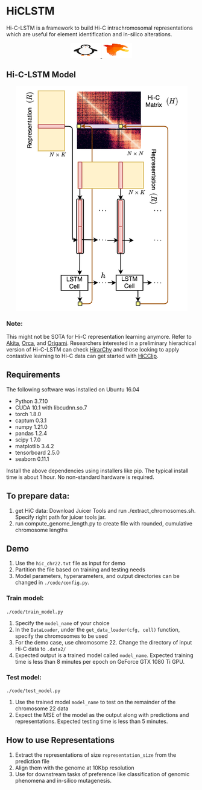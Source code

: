 # HiCLSTM
Hi-C-LSTM is a framework to build Hi-C intrachromosomal representations which are useful for element identification and in-silico alterations. 

<p align="center">
    <a href="https://www.nature.com/articles/s41467-022-31337-w">
        <img alt="Paper" width="80" height="40" src="https://github.com/kevinbdsouza/Hi-C-LSTM//blob/main/data2/penguin.svg?raw=true">
    </a>
    <a href="https://github.com/kevinbdsouza/Hi-C-LSTM/releases">
        <img alt="Release" width="80" height="40" src="https://github.com/kevinbdsouza/Hi-C-LSTM//blob/main/data2/crow.svg?raw=true">
    </a>
</p>

## Hi-C-LSTM Model 
<p align="center">
<img align="center" src="https://github.com/kevinbdsouza/Hi-C-LSTM//blob/main/data2/HiC_model.png?raw=true">
</p>

### Note: 
This might not be SOTA for Hi-C representation learning anymore. Refer to [Akita](https://github.com/calico/basenji), [Orca](https://github.com/jzhoulab/orca), and [Origami](https://www.biorxiv.org/content/10.1101/2022.03.05.483136v1). Researchers interested in a preliminary hierachical version of Hi-C-LSTM can check [HirarChy](https://github.com/kevinbdsouza/HirarChy) and those looking to apply contastive learning to Hi-C data can get started with [HiCClip](https://github.com/kevinbdsouza/HiCClip).

## Requirements 
The following software was installed on Ubuntu 16.04
* Python 3.7.10
* CUDA 10.1 with libcudnn.so.7
* torch 1.8.0
* captum 0.3.1
* numpy 1.21.0
* pandas 1.2.4
* scipy 1.7.0
* matplotlib 3.4.2
* tensorboard 2.5.0
* seaborn 0.11.1

Install the above dependencies using installers like pip. The typical install time is about 1 hour. No non-standard hardware is required. 

## To prepare data:
1. get HiC data: Download Juicer Tools and run ./extract_chromosomes.sh. Specify right path for juicer tools jar. 
2. run compute_genome_length.py to create file with rounded, cumulative chromosome lengths

## Demo 
1. Use the ```hic_chr22.txt``` file as input for demo
2. Partition the file based on training and testing needs
3. Model parameters, hyperarameters, and output directories can be changed in ```./code/config.py```.

### Train model:
```./code/train_model.py```

1. Specify the ```model_name``` of your choice
2. In the ```DataLoader```, under the ```get_data_loader(cfg, cell)``` function, specify the chromosomes to be used
3. For the demo case, use chromosome 22. Change the directory of input Hi-C data to ```.data2/```
4. Expected output is a trained model called ```model_name```. Expected training time is less than 8 minutes per epoch on GeForce GTX 1080 Ti GPU. 


### Test model:
```./code/test_model.py```

1. Use the trained model ```model_name``` to test on the remainder of the chromosome 22 data
2. Expect the MSE of the model as the output along with predictions and representations. Expected testing time is less than 5 minutes. 

## How to use Representations

1. Extract the representations of size ```representation_size``` from the prediction file
2. Align them with the genome at 10Kbp resolution
3. Use for downstream tasks of preference like classification of genomic phenomena and in-silico mutagenesis.  
